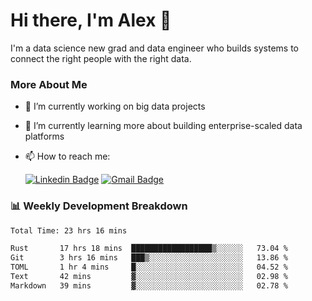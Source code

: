 # Hi there, I'm Alex  👋

I'm a data science new grad and data engineer who builds systems to connect the right people with the right data. 

### More About Me

- 🔭 I’m currently working on big data projects
- 🌱 I’m currently learning more about building enterprise-scaled data platforms
- 📫 How to reach me:

  [![Linkedin Badge](https://img.shields.io/badge/LinkedIn-0077B5?style=for-the-badge&logo=linkedin&logoColor=white)](https://www.linkedin.com/in/itsalexchen) [![Gmail Badge](https://img.shields.io/badge/Gmail-D14836?style=for-the-badge&logo=gmail&logoColor=white)](mailto:itsalexchen@gmail.com)




### 📊 Weekly Development Breakdown
<!--START_SECTION:waka-->

```txt
Total Time: 23 hrs 16 mins

Rust       17 hrs 18 mins  ██████████████████▒░░░░░░   73.04 %
Git        3 hrs 16 mins   ███▒░░░░░░░░░░░░░░░░░░░░░   13.86 %
TOML       1 hr 4 mins     █░░░░░░░░░░░░░░░░░░░░░░░░   04.52 %
Text       42 mins         ▓░░░░░░░░░░░░░░░░░░░░░░░░   02.98 %
Markdown   39 mins         ▓░░░░░░░░░░░░░░░░░░░░░░░░   02.78 %
```

<!--END_SECTION:waka-->
